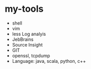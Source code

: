 # my-tools
* shell
* vim
* less Log analyis
* JebBrains
* Source Insight
* GIT
* openssl, tcpdump
* Language: java, scala, python, c++
